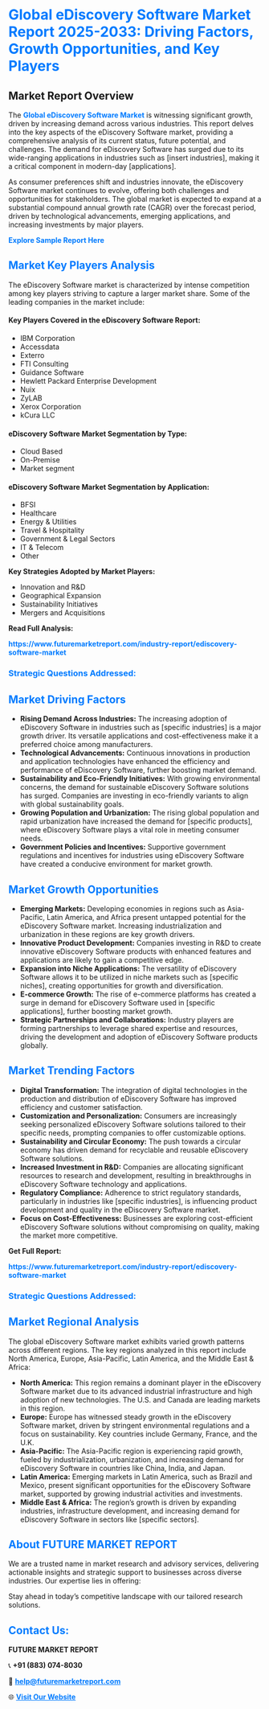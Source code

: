 <h1 style="color: #007BFF;">Global eDiscovery Software Market Report 2025-2033: Driving Factors, Growth Opportunities, and Key Players</h1>

<section id="overview">
<h2>Market Report Overview</h2>
<p>The <a href="https://www.futuremarketreport.com/industry-report/ediscovery-software-market" style="color: #007BFF; text-decoration: none;"><strong>Global eDiscovery Software Market</strong></a> is witnessing significant growth, driven by increasing demand across various industries. This report delves into the key aspects of the eDiscovery Software market, providing a comprehensive analysis of its current status, future potential, and challenges. The demand for eDiscovery Software has surged due to its wide-ranging applications in industries such as [insert industries], making it a critical component in modern-day [applications].</p>
<p>As consumer preferences shift and industries innovate, the eDiscovery Software market continues to evolve, offering both challenges and opportunities for stakeholders. The global market is expected to expand at a substantial compound annual growth rate (CAGR) over the forecast period, driven by technological advancements, emerging applications, and increasing investments by major players.</p>
</section>

<section id="overview">
<p><a href="https://www.futuremarketreport.com/request-sample/reportId=106764" style="color: #007BFF; text-decoration: none;"><strong>Explore Sample Report Here</strong></a></p>
</section>

<section id="key-players">
<h2 style="color: #007BFF;">Market Key Players Analysis</h2>
<p>The eDiscovery Software market is characterized by intense competition among key players striving to capture a larger market share. Some of the leading companies in the market include:</p>
<h4>Key Players Covered in the eDiscovery Software Report:</h4>
<ul><li>IBM Corporation</li><li>Accessdata</li><li>Exterro</li><li>FTI Consulting</li><li>Guidance Software</li><li>Hewlett Packard Enterprise Development</li><li>Nuix</li><li>ZyLAB</li><li>Xerox Corporation</li><li>kCura LLC</li></ul>
<h4>eDiscovery Software Market Segmentation by Type:</h4>
<ul><li>Cloud Based</li><li>On-Premise</li><li>Market segment</li></ul>

<h4>eDiscovery Software Market Segmentation by Application:</h4>
<ul><li>BFSI</li><li>Healthcare</li><li>Energy &amp; Utilities</li><li>Travel &amp; Hospitality</li><li>Government &amp; Legal Sectors</li><li>IT &amp; Telecom</li><li>Other</li></ul>
<p><strong>Key Strategies Adopted by Market Players:</strong></p>
<ul>
<li>Innovation and R&D</li>
<li>Geographical Expansion</li>
<li>Sustainability Initiatives</li>
<li>Mergers and Acquisitions</li>
</ul>
</section>

<section>
<p><strong>Read Full Analysis: </strong></p><a href="https://www.futuremarketreport.com/industry-report/ediscovery-software-market" style="color: #007BFF; text-decoration: none;"><strong>https://www.futuremarketreport.com/industry-report/ediscovery-software-market</strong></a>
<h3 style="color: #007BFF;">Strategic Questions Addressed:</h3>
</section>

<section id="driving-factors">
<h2 style="color: #007BFF;">Market Driving Factors</h2>
<ul>
<li><strong>Rising Demand Across Industries:</strong> The increasing adoption of eDiscovery Software in industries such as [specific industries] is a major growth driver. Its versatile applications and cost-effectiveness make it a preferred choice among manufacturers.</li>
<li><strong>Technological Advancements:</strong> Continuous innovations in production and application technologies have enhanced the efficiency and performance of eDiscovery Software, further boosting market demand.</li>
<li><strong>Sustainability and Eco-Friendly Initiatives:</strong> With growing environmental concerns, the demand for sustainable eDiscovery Software solutions has surged. Companies are investing in eco-friendly variants to align with global sustainability goals.</li>
<li><strong>Growing Population and Urbanization:</strong> The rising global population and rapid urbanization have increased the demand for [specific products], where eDiscovery Software plays a vital role in meeting consumer needs.</li>
<li><strong>Government Policies and Incentives:</strong> Supportive government regulations and incentives for industries using eDiscovery Software have created a conducive environment for market growth.</li>
</ul>
</section>

<section id="growth-opportunities">
<h2 style="color: #007BFF;">Market Growth Opportunities</h2>
<ul>
<li><strong>Emerging Markets:</strong> Developing economies in regions such as Asia-Pacific, Latin America, and Africa present untapped potential for the eDiscovery Software market. Increasing industrialization and urbanization in these regions are key growth drivers.</li>
<li><strong>Innovative Product Development:</strong> Companies investing in R&D to create innovative eDiscovery Software products with enhanced features and applications are likely to gain a competitive edge.</li>
<li><strong>Expansion into Niche Applications:</strong> The versatility of eDiscovery Software allows it to be utilized in niche markets such as [specific niches], creating opportunities for growth and diversification.</li>
<li><strong>E-commerce Growth:</strong> The rise of e-commerce platforms has created a surge in demand for eDiscovery Software used in [specific applications], further boosting market growth.</li>
<li><strong>Strategic Partnerships and Collaborations:</strong> Industry players are forming partnerships to leverage shared expertise and resources, driving the development and adoption of eDiscovery Software products globally.</li>
</ul>
</section>

<section id="trending-factors">
<h2 style="color: #007BFF;">Market Trending Factors</h2>
<ul>
<li><strong>Digital Transformation:</strong> The integration of digital technologies in the production and distribution of eDiscovery Software has improved efficiency and customer satisfaction.</li>
<li><strong>Customization and Personalization:</strong> Consumers are increasingly seeking personalized eDiscovery Software solutions tailored to their specific needs, prompting companies to offer customizable options.</li>
<li><strong>Sustainability and Circular Economy:</strong> The push towards a circular economy has driven demand for recyclable and reusable eDiscovery Software solutions.</li>
<li><strong>Increased Investment in R&D:</strong> Companies are allocating significant resources to research and development, resulting in breakthroughs in eDiscovery Software technology and applications.</li>
<li><strong>Regulatory Compliance:</strong> Adherence to strict regulatory standards, particularly in industries like [specific industries], is influencing product development and quality in the eDiscovery Software market.</li>
<li><strong>Focus on Cost-Effectiveness:</strong> Businesses are exploring cost-efficient eDiscovery Software solutions without compromising on quality, making the market more competitive.</li>
</ul>
</section>

<section>
<p><strong>Get Full Report: </strong></p><a href="https://www.futuremarketreport.com/industry-report/ediscovery-software-market" style="color: #007BFF; text-decoration: none;"><strong>https://www.futuremarketreport.com/industry-report/ediscovery-software-market</strong></a>
<h3 style="color: #007BFF;">Strategic Questions Addressed:</h3>
</section>


<section id="regional-analysis">
<h2 style="color: #007BFF;">Market Regional Analysis</h2>
<p>The global eDiscovery Software market exhibits varied growth patterns across different regions. The key regions analyzed in this report include North America, Europe, Asia-Pacific, Latin America, and the Middle East & Africa:</p>
<ul>
<li><strong>North America:</strong> This region remains a dominant player in the eDiscovery Software market due to its advanced industrial infrastructure and high adoption of new technologies. The U.S. and Canada are leading markets in this region.</li>
<li><strong>Europe:</strong> Europe has witnessed steady growth in the eDiscovery Software market, driven by stringent environmental regulations and a focus on sustainability. Key countries include Germany, France, and the U.K.</li>
<li><strong>Asia-Pacific:</strong> The Asia-Pacific region is experiencing rapid growth, fueled by industrialization, urbanization, and increasing demand for eDiscovery Software in countries like China, India, and Japan.</li>
<li><strong>Latin America:</strong> Emerging markets in Latin America, such as Brazil and Mexico, present significant opportunities for the eDiscovery Software market, supported by growing industrial activities and investments.</li>
<li><strong>Middle East & Africa:</strong> The region’s growth is driven by expanding industries, infrastructure development, and increasing demand for eDiscovery Software in sectors like [specific sectors].</li>
</ul>
</section>

<footer>
<h2 style="color: #007BFF;">About FUTURE MARKET REPORT</h2>
<p>We are a trusted name in market research and advisory services, delivering actionable insights and strategic support to businesses across diverse industries. Our expertise lies in offering:</p>

<p>Stay ahead in today’s competitive landscape with our tailored research solutions.</p>

<h2 style="color: #007BFF;">Contact Us:</h2>
<p><strong>FUTURE MARKET REPORT</strong></p>
<p>📞 <strong>+91 (883) 074-8030</strong></p>
<p>📧 <strong><a href="mailto:help@futuremarketreport.com" style="color: #007BFF;">help@futuremarketreport.com</a></strong></p>
<p>🌐 <strong><a href="https://www.futuremarketreport.com/" style="color: #007BFF;">Visit Our Website</a></strong></p>
</footer>